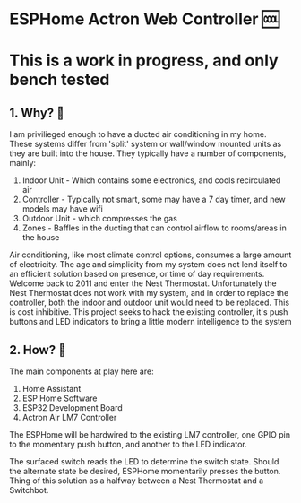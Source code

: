 # ESPHome Actron Web Controller 🆒
# This is a work in progress, and only bench tested

## 1. Why? 🤔
I am privilieged enough to have a ducted air conditioning in my home. These systems differ from 'split' system or wall/window mounted units as they are built into the house. They typically have a number of components, mainly:
1. Indoor Unit - Which contains some electronics, and cools recirculated air
1. Controller - Typically not smart, some may have a 7 day timer, and new models may have wifi
1. Outdoor Unit - which compresses the gas
1. Zones - Baffles in the ducting that can control airflow to rooms/areas in the house

Air conditioning, like most climate control options, consumes a large amount of electricity. The age and simplicity from my system does not lend itself to an efficient solution based on presence, or time of day requirements. Welcome back to 2011 and enter the Nest Thermostat. Unfortunately the Nest Thermostat does not work with my system, and in order to replace the controller, both the indoor and outdoor unit would need to be replaced. This is cost inhibitive. This project seeks to hack the existing controller, it's push buttons and LED indicators to bring a little modern intelligence to the system

## 2. How? 🔌
The main components at play here are:
1. Home Assistant
2. ESP Home Software
3. ESP32 Development Board
4. Actron Air LM7 Controller

The ESPHome will be hardwired to the existing LM7 controller, one GPIO pin to the momentary push button, and another to the LED indicator.

The surfaced switch reads the LED to determine the switch state. Should the alternate state be desired, ESPHome momentarily presses the button. Thing of this solution as a halfway between a Nest Thermostat and a Switchbot.